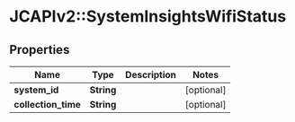 # JCAPIv2::SystemInsightsWifiStatus

## Properties
Name | Type | Description | Notes
------------ | ------------- | ------------- | -------------
**system_id** | **String** |  | [optional] 
**collection_time** | **String** |  | [optional] 



